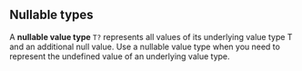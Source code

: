 ## Nullable types

A **nullable value type** `T?` represents all values of its underlying value type T and an additional null value. Use a nullable value type when you need to represent the undefined value of an underlying value type.
